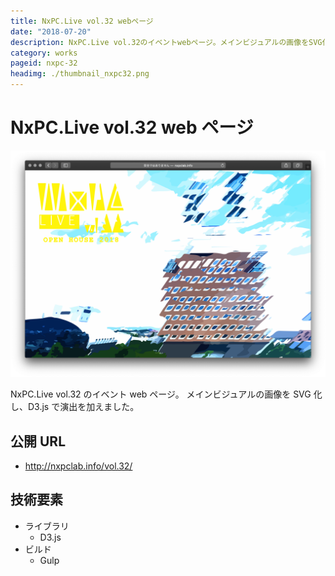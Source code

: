 ```yaml
---
title: NxPC.Live vol.32 webページ
date: "2018-07-20"
description: NxPC.Live vol.32のイベントwebページ。メインビジュアルの画像をSVG化し、D3.jsで演出を加えました。
category: works
pageid: nxpc-32
headimg: ./thumbnail_nxpc32.png
---
```


# NxPC.Live vol.32 web ページ

![NxPC.Live vol.32 - ヘッダー部分](./nxpc-32.png "NxPC.Live vol.32 - ヘッダー部分")

NxPC.Live vol.32 のイベント web ページ。
メインビジュアルの画像を SVG 化し、D3.js で演出を加えました。

## 公開 URL

- http://nxpclab.info/vol.32/

## 技術要素

- ライブラリ
  - D3.js
- ビルド
  - Gulp
